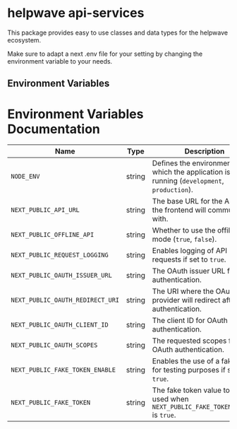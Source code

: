 # helpwave api-services
This package provides easy to use classes and data types for the helpwave ecosystem.

Make sure to adapt a next .env file for your setting by changing the environment
variable to your needs.

## Environment Variables
# Environment Variables Documentation

| Name                              | Type   | Description                                                                                |
| ---------------------------------- | ------ |--------------------------------------------------------------------------------------------|
| `NODE_ENV`                         | string | Defines the environment in which the application is running (`development`, `production`). |
| `NEXT_PUBLIC_API_URL`              | string | The base URL for the API that the frontend will communicate with.                          |
| `NEXT_PUBLIC_OFFLINE_API`          | string | Whether to use the offilne mode (`true`, `false`).                                         |
| `NEXT_PUBLIC_REQUEST_LOGGING`      | string | Enables logging of API requests if set to `true`.                                          |
| `NEXT_PUBLIC_OAUTH_ISSUER_URL`     | string | The OAuth issuer URL for authentication.                                                   |
| `NEXT_PUBLIC_OAUTH_REDIRECT_URI`   | string | The URI where the OAuth provider will redirect after authentication.                       |
| `NEXT_PUBLIC_OAUTH_CLIENT_ID`      | string | The client ID for OAuth authentication.                                                    |
| `NEXT_PUBLIC_OAUTH_SCOPES`         | string | The requested scopes for OAuth authentication.                                             |
| `NEXT_PUBLIC_FAKE_TOKEN_ENABLE`    | string | Enables the use of a fake token for testing purposes if set to `true`.                     |
| `NEXT_PUBLIC_FAKE_TOKEN`           | string | The fake token value to be used when `NEXT_PUBLIC_FAKE_TOKEN_ENABLE` is `true`.            |
